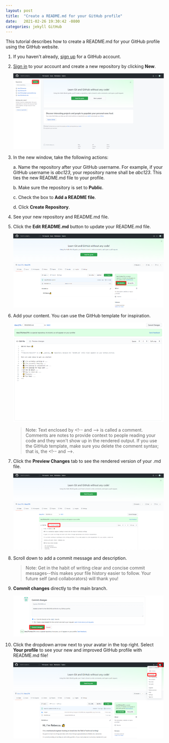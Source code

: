 ```yaml
---
layout: post
title:  "Create a README.md for your GitHub profile"
date:   2021-02-26 19:30:42 -0800
categories: jekyll GitHub
---
```


<!-- # Create a README&#46;md for your GitHub profile -->

This tutorial describes how to create a README&#46;md for your GitHub profile using the GitHub website.

1. If you haven't already, [sign up](https://github.com/join?ref_cta=Sign+up&ref_loc=header+logged+out&ref_page=%2F&source=header-home) for a GitHub account.

2. [Sign in](https://github.com/login) to your account and create a new repository by clicking **New**.

    ![New repository](https://raw.githubusercontent.com/rbec276/rbec276.github.io/master/assets/new_repository.png)
    <!-- <p align="center">
    <img src="/assets/github_assets/new_repository.png" alt="New Repository" width="600">
    </p> -->

3. In the new window, take the following actions:

    a. Name the repository after your GitHub username. For example, if your GitHub username is *abc123*, your repository name shall be *abc123*. This ties the new README&#46;md file to your profile.

    b. Make sure the repository is set to **Public**. 

    c. Check the box to **Add a README file**.

    d. Click **Create Repository**.

4. See your new repository and README&#46;md file. 

5. Click the **Edit README&#46;md** button to update your README&#46;md file.

    ![Edit readme](https://raw.githubusercontent.com/rbec276/rbec276.github.io/master/assets/edit_readme.PNG)
    <!-- <p align="center">
    <img src="/assets/github_assets/edit_readme.png" alt="Edit README.md" width="600">
    </p> -->

6. Add your content. You can use the GitHub template for inspiration. 

    ![Edit readme content](https://raw.githubusercontent.com/rbec276/rbec276.github.io/master/assets/edit_readme_content.PNG)
    <!-- <p align="center">
    <img src="/assets/github_assets/edit_readme_content.png" alt="Edit README.md content" width="600">
    </p> -->

    > Note: Text enclosed by \<!-- and --> is called a comment. Comments are notes to provide context to people reading your code and they won't show up in the rendered output. If you use the GitHub template, make sure you delete the comment syntax; that is, the \<!-- and -->.

7. Click the **Preview Changes** tab to see the rendered version of your .md file. 

    ![preview changes](https://raw.githubusercontent.com/rbec276/rbec276.github.io/master/assets/preview_changes.PNG)
    <!-- <p align="center">
    <img src="/assets/github_assets/preview_changes.png" alt="Preview Changes" width="600">
    </p> -->

8. Scroll down to add a commit message and description. 

    > Note: Get in the habit of writing clear and concise commit messages--this makes your file history easier to follow. Your future self (and collaborators) will thank you!

9. **Commit changes** directly to the main branch.

    ![commit changes](https://raw.githubusercontent.com/rbec276/rbec276.github.io/master/assets/commit_changes_update.PNG)
    <!-- <p align="center">
    <img src="/assets/github_assets/commit_changes_update.png" alt="Commit changes" width="600">
    </p> -->

10. Click the dropdown arrow next to your avatar in the top right. Select **Your profile** to see your new and improved GitHub profile with README&#46;md file!

    ![your profile](https://raw.githubusercontent.com/rbec276/rbec276.github.io/master/assets/your_profile.PNG)
    <!-- <p align="center">
    <img src="/assets/github_assets/your_profile.png" alt="Your Profile" width="600">
    </p> -->


